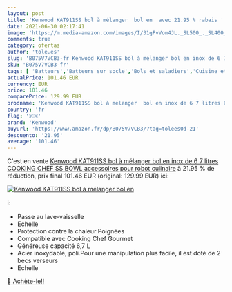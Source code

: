 ```yaml
---
layout: post
title: 'Kenwood KAT911SS bol à mélanger  bol en  avec 21.95 % rabais '
date: 2021-06-30 02:17:41
image: 'https://m.media-amazon.com/images/I/31gPvVom4JL._SL500_._SL400_.jpg'
comments: true
category: ofertas
author: 'tole.es'
slug: 'B075V7VCB3-fr Kenwood KAT911SS bol à mélanger bol en inox de 6 7 litres...'
sku: 'B075V7VCB3-fr'
tags: [ 'Batteurs','Batteurs sur socle','Bols et saladiers','Cuisine et Maison','Mixeurs, batteurs et robots multifonctions','Petit électroménager','Vaisselle et arts de la table','Vaisselle et plats de service','kenwood', ]
actualPrice: 101.46 EUR
currency: EUR
price: 101.46
comparePrice: 129.99 EUR
prodname: 'Kenwood KAT911SS bol à mélanger  bol en inox de 6 7 litres COOKING CHEF SS BOWL  accessoires pour robot culinaire'
country: 'fr'
flag: '🇫🇷'
brand: 'Kenwood'
buyurl: 'https://www.amazon.fr/dp/B075V7VCB3/?tag=tolees0d-21'
descuento: '21.95'
average: '101.46'
---
```


C'est en vente [Kenwood KAT911SS bol à mélanger  bol en inox de 6 7 litres COOKING CHEF SS BOWL  accessoires pour robot culinaire](https://www.amazon.fr/dp/B075V7VCB3/?tag=tolees0d-21)  à  21.95 % de réduction, prix final  101.46 EUR (original: 129.99 EUR) ici:

[![Kenwood KAT911SS bol à mélanger  bol en ](https://m.media-amazon.com/images/I/31gPvVom4JL._SL500_._SL400_.jpg)](https://www.amazon.fr/dp/B075V7VCB3/?tag=tolees0d-21)

ℹ️:

- Passe au lave-vaisselle
- Echelle
- Protection contre la chaleur Poignées
- Compatible avec Cooking Chef Gourmet
- Généreuse capacité 6,7 L
- Acier inoxydable, poli.Pour une manipulation plus facile, il est doté de 2 becs verseurs
- Echelle

[🛒 Achète-le!!](https://www.amazon.fr/dp/B075V7VCB3/?tag=tolees0d-21)

